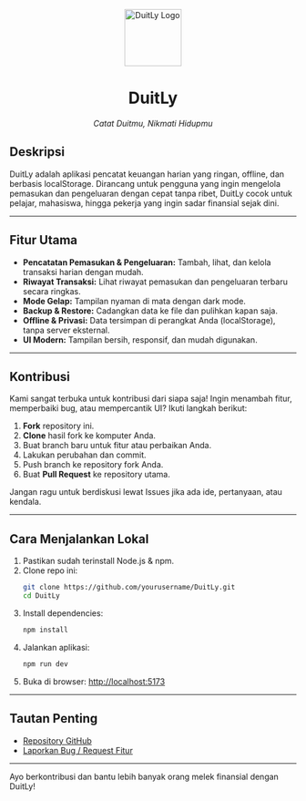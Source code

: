 <p align="center">
  <img src="https://placehold.co/100x100?text=Logo" alt="DuitLy Logo" width="100" height="100" />
</p>

<h1 align="center">DuitLy</h1>
<p align="center"><i>Catat Duitmu, Nikmati Hidupmu</i></p>

## Deskripsi

DuitLy adalah aplikasi pencatat keuangan harian yang ringan, offline, dan berbasis localStorage. Dirancang untuk pengguna yang ingin mengelola pemasukan dan pengeluaran dengan cepat tanpa ribet, DuitLy cocok untuk pelajar, mahasiswa, hingga pekerja yang ingin sadar finansial sejak dini.

---

## Fitur Utama

- **Pencatatan Pemasukan & Pengeluaran:** Tambah, lihat, dan kelola transaksi harian dengan mudah.
- **Riwayat Transaksi:** Lihat riwayat pemasukan dan pengeluaran terbaru secara ringkas.
- **Mode Gelap:** Tampilan nyaman di mata dengan dark mode.
- **Backup & Restore:** Cadangkan data ke file dan pulihkan kapan saja.
- **Offline & Privasi:** Data tersimpan di perangkat Anda (localStorage), tanpa server eksternal.
- **UI Modern:** Tampilan bersih, responsif, dan mudah digunakan.

---

## Kontribusi

Kami sangat terbuka untuk kontribusi dari siapa saja! Ingin menambah fitur, memperbaiki bug, atau mempercantik UI? Ikuti langkah berikut:

1. **Fork** repository ini.
2. **Clone** hasil fork ke komputer Anda.
3. Buat branch baru untuk fitur atau perbaikan Anda.
4. Lakukan perubahan dan commit.
5. Push branch ke repository fork Anda.
6. Buat **Pull Request** ke repository utama.

Jangan ragu untuk berdiskusi lewat Issues jika ada ide, pertanyaan, atau kendala.

---

## Cara Menjalankan Lokal

1. Pastikan sudah terinstall Node.js & npm.
2. Clone repo ini:
   ```bash
   git clone https://github.com/yourusername/DuitLy.git
   cd DuitLy
   ```
3. Install dependencies:
   ```bash
   npm install
   ```
4. Jalankan aplikasi:
   ```bash
   npm run dev
   ```
5. Buka di browser: [http://localhost:5173](http://localhost:5173)

---

## Tautan Penting

- [Repository GitHub](https://github.com/yourusername/DuitLy)
- [Laporkan Bug / Request Fitur](https://github.com/yourusername/DuitLy/issues)

---

Ayo berkontribusi dan bantu lebih banyak orang melek finansial dengan DuitLy!
